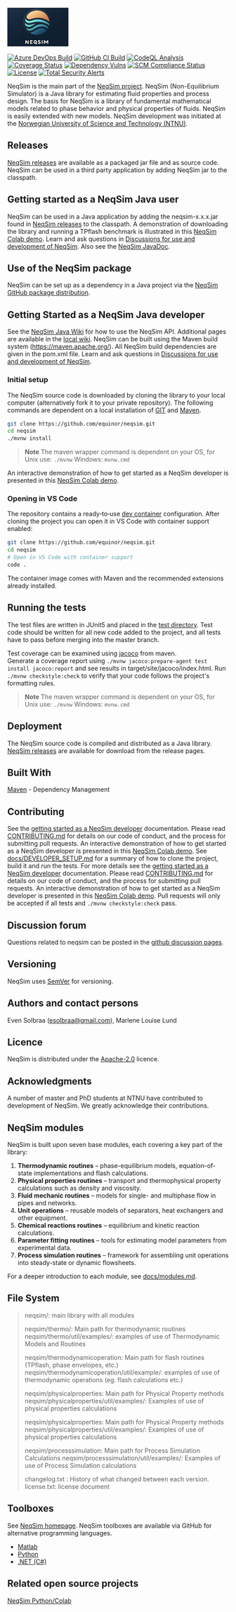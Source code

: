 ![NeqSim Logo](https://github.com/equinor/neqsim/blob/master/docs/wiki/neqsimlogocircleflatsmall.png)

<!-- Badges -->
[![Azure DevOps Build](https://neqsim.visualstudio.com/neqsim_cicd/_apis/build/status/neqsim_build?branchName=master)](https://neqsim.visualstudio.com/neqsim_cicd/_build/latest?definitionId=1&branchName=master)
[![GitHub CI Build](https://github.com/equinor/neqsim/actions/workflows/verify_build.yml/badge.svg?branch=master)](https://github.com/equinor/neqsim/actions/workflows/verify_build.yml?query=branch%3Amaster)
[![CodeQL Analysis](https://github.com/equinor/neqsim/actions/workflows/codeql.yml/badge.svg?branch=master)](https://github.com/equinor/neqsim/security/code-scanning)
[![Coverage Status](https://codecov.io/gh/equinor/neqsim/branch/master/graph/badge.svg)](https://codecov.io/gh/equinor/neqsim)
[![Dependency Vulns](https://img.shields.io/endpoint?url=https://raw.githubusercontent.com/equinor/neqsim/master/.github/metrics/dependabot-metrics.json)](https://github.com/equinor/neqsim/security/dependabot)
[![SCM Compliance Status](https://scm-compliance-api.radix.equinor.com/repos/equinor/neqsim/badge)](https://scm-compliance-api.radix.equinor.com/repos/equinor/neqsim/report)
[![License](https://img.shields.io/badge/license-Apache--2.0-blue.svg)](LICENSE)
[![Total Security Alerts](https://img.shields.io/endpoint?url=https://raw.githubusercontent.com/equinor/neqsim/master/.github/metrics/security-metrics.json)](https://github.com/equinor/neqsim/security)



NeqSim is the main part of the [NeqSim project](https://equinor.github.io/neqsimhome/). NeqSim (Non-Equilibrium Simulator) is a Java library for estimating fluid properties and process design.
The basis for NeqSim is a library of fundamental mathematical models related to phase behavior and physical properties of fluids.  NeqSim is easily extended with new models. NeqSim development was initiated at the [Norwegian University of Science and Technology (NTNU)](https://www.ntnu.edu/employees/even.solbraa).

## Releases

[NeqSim releases](https://github.com/equinor/neqsim/releases) are available as a packaged jar file and as source code. NeqSim can be used in a third party application by adding NeqSim jar to the classpath.

## Getting started as a NeqSim Java user

NeqSim can be used in a Java application by adding the neqsim-x.x.x.jar found in [NeqSim releases](https://github.com/equinor/neqsim/releases) to the classpath. A demonstration of downloading the library and running a TPflash  benchmark is illustrated in this [NeqSim Colab demo](https://colab.research.google.com/drive/1XkQ_CrVj2gLTtJvXhFQMWALzXii522CL). Learn and ask questions in [Discussions for use and development of NeqSim](https://github.com/equinor/neqsim/discussions). Also see the [NeqSim JavaDoc](https://htmlpreview.github.io/?https://github.com/equinor/neqsimhome/blob/master/javadoc/site/apidocs/index.html).

## Use of the NeqSim package
NeqSim can be set up as a dependency in a Java project via the [NeqSim GitHub package distribution](https://github.com/equinor/neqsim/packages/42822).

## Getting Started as a NeqSim Java developer

See the [NeqSim Java Wiki](https://github.com/equinor/neqsim/wiki) for how to use the NeqSim API.
Additional pages are available in the [local wiki](docs/wiki/index.md).
NeqSim can be built using the Maven build system (https://maven.apache.org/). All NeqSim build dependencies are given in the pom.xml file. Learn and ask questions in [Discussions for use and development of NeqSim](https://github.com/equinor/neqsim/discussions).

### Initial setup

The NeqSim source code is downloaded by cloning the library to your local computer (alternatively fork it to your private repository). The following commands are dependent on a local installation of [GIT](https://git-scm.com/) and [Maven](https://maven.apache.org/).

```bash
git clone https://github.com/equinor/neqsim.git
cd neqsim
./mvnw install
```
> **Note**
> The maven wrapper command is dependent on your OS, for Unix use: ```./mvnw```
> Windows:
> ```mvnw.cmd ```

An interactive demonstration of how to get started as a NeqSim developer is presented in this [NeqSim Colab demo](https://colab.research.google.com/drive/1JiszeCxfpcJZT2vejVWuNWGmd9SJdNC7).

### Opening in VS Code

The repository contains a ready‑to‑use [dev container](.devcontainer/) configuration. After cloning
the project you can open it in VS Code with container support enabled:

```bash
git clone https://github.com/equinor/neqsim.git
cd neqsim
# Open in VS Code with container support
code .
```

The container image comes with Maven and the recommended extensions already installed.

## Running the tests

The test files are written in JUnit5 and placed in the [test directory](https://github.com/equinor/neqsim/tree/master/src/test). Test code should be written for all new code added to the project, and all tests have to pass before merging into the master branch.  

Test coverage can be examined using [jacoco](https://www.eclemma.org/jacoco/) from maven.  
Generate a coverage report using `./mvnw jacoco:prepare-agent test install jacoco:report` and see results in target/site/jacoco/index.html.
Run `./mvnw checkstyle:check` to verify that your code follows the project's formatting rules.
> **Note**
> The maven wrapper command is dependent on your OS, for Unix use: ```./mvnw```
> Windows:
> ```mvnw.cmd ```


## Deployment

The NeqSim source code is compiled and distributed as a Java library. [NeqSim releases](https://github.com/equinor/neqsim/releases) are available for download from the release pages.

## Built With

[Maven](https://maven.apache.org/) - Dependency Management

## Contributing
See the [getting started as a NeqSim developer](https://github.com/equinor/neqsim/wiki/Getting-started-as-a-NeqSim-developer) documentation. Please read [CONTRIBUTING.md](CONTRIBUTING.md) for details on our code of conduct, and the process for submitting pull requests. An interactive demonstration of how to get started as a NeqSim developer is presented in this [NeqSim Colab demo](https://colab.research.google.com/drive/1JiszeCxfpcJZT2vejVWuNWGmd9SJdNC7).
See [docs/DEVELOPER_SETUP.md](docs/DEVELOPER_SETUP.md) for a summary of how to clone the project, build it and run the tests. For more details see the [getting started as a NeqSim developer](https://github.com/equinor/neqsim/wiki/Getting-started-as-a-NeqSim-developer) documentation. Please read [CONTRIBUTING.md](CONTRIBUTING.md) for details on our code of conduct, and the process for submitting pull requests. An interactive demonstration of how to get started as a NeqSim developer is presented in this [NeqSim Colab demo](https://colab.research.google.com/drive/1JiszeCxfpcJZT2vejVWuNWGmd9SJdNC7).
Pull requests will only be accepted if all tests and `./mvnw checkstyle:check` pass.

## Discussion forum

Questions related to neqsim can be posted in the [github discussion pages](https://github.com/equinor/neqsim/discussions).

## Versioning

NeqSim uses [SemVer](https://semver.org/) for versioning.

## Authors and contact persons

Even Solbraa (esolbraa@gmail.com),  Marlene Louise Lund

## Licence

NeqSim is distributed under the [Apache-2.0](https://github.com/equinor/neqsim/blob/master/LICENSE) licence.

## Acknowledgments

A number of master and PhD students at NTNU have contributed to development of NeqSim. We greatly acknowledge their contributions.

## NeqSim modules

NeqSim is built upon seven base modules, each covering a key part of the library:

1. **Thermodynamic routines** – phase-equilibrium models, equation-of-state implementations and flash calculations.
2. **Physical properties routines** – transport and thermophysical property calculations such as density and viscosity.
3. **Fluid mechanic routines** – models for single- and multiphase flow in pipes and networks.
4. **Unit operations** – reusable models of separators, heat exchangers and other equipment.
5. **Chemical reactions routines** – equilibrium and kinetic reaction calculations.
6. **Parameter fitting routines** – tools for estimating model parameters from experimental data.
7. **Process simulation routines** – framework for assembling unit operations into steady-state or dynamic flowsheets.

For a deeper introduction to each module, see [docs/modules.md](docs/modules.md).

## File System

>neqsim/: main library with all modules
>
>neqsim/thermo/: Main path for thermodynamic routines
>neqsim/thermo/util/examples/: examples of use of Thermodynamic Models and Routines
>
>neqsim/thermodynamicoperation: Main path for flash routines (TPflash, phase envelopes, etc.)
>neqsim/thermodynamicoperation/util/example/: examples of use of thermodynamic operations (eg. flash calculations etc.)
>
>neqsim/physicalproperties: Main path for Physical Property methods
>neqsim/physicalproperties/util/examples/: Examples of use of physical properties calculations
>
>neqsim/physicalproperties: Main path for Physical Property methods
>neqsim/physicalproperties/util/examples/: Examples of use of physical properties calculations
>
>neqsim/processsimulation: Main path for Process Simulation Calculations
>neqsim/processsimulation/util/examples/: Examples of use of Process Simulation calculations
>
>changelog.txt : History of what changed between each version.
>license.txt: license document

## Toolboxes

See [NeqSim homepage](https://equinor.github.io/neqsimhome/). NeqSim toolboxes are available via GitHub for alternative programming languages.

* [Matlab](https://github.com/equinor/neqsimmatlab)
* [Python](https://github.com/equinor/neqsimpython)
* [.NET (C#)](https://github.com/equinor/neqsimcapeopen)

## Related open source projects

[NeqSim Python/Colab](https://github.com/EvenSol/NeqSim-Colab)
